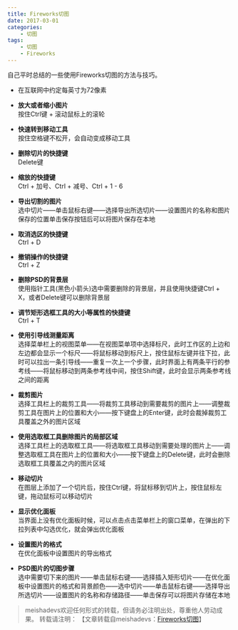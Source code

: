 ```yaml
---
title: Fireworks切图
date: 2017-03-01 
categories:
	- 切图
tags:
    - 切图
    - Fireworks
---
```


自己平时总结的一些使用Fireworks切图的方法与技巧。
<!--more-->

- 在互联网中约定每英寸为72像素


- **放大或者缩小图片**  
按住Ctrl键 + 滚动鼠标上的滚轮  


- **快速转到移动工具**  
按住空格键不松开，会自动变成移动工具  


- **删除切片的快捷键**  
Delete键


- **缩放的快捷键**  
Ctrl + 加号、Ctrl + 减号、Ctrl + 1 - 6  


- **导出切割的图片**  
选中切片——单击鼠标右键——选择导出所选切片——设置图片的名称和图片保存的位置单击保存按钮后可以将图片保存在本地


- **取消选区的快捷键**  
Ctrl + D


- **撤销操作的快捷键**  
Ctrl + Z


- **删除PSD的背景层**  
使用指针工具(黑色小箭头)选中需要删除的背景层，并且使用快捷键Ctrl + X，或者Delete键可以删除背景层


- **调节矩形选框工具的大小等属性的快捷键**  
Ctrl + T


- **使用引导线测量距离**  
选择菜单栏上的视图菜单——在视图菜单项中选择标尺，此时工作区的上边和左边都会显示一个标尺——将鼠标移动到标尺上，按住鼠标左键并往下拉，此时可以拉出一条引导线——重复一次上一个步骤，此时界面上有两条平行的参考线——将鼠标移动到两条参考线中间，按住Shift键，此时会显示两条参考线之间的距离


- **裁剪图片**  
选择工具栏上的裁剪工具——将裁剪工具移动到需要裁剪的图片上——调整裁剪工具在图片上的位置和大小——按下键盘上的Enter键，此时会裁掉裁剪工具覆盖之外的图片区域


- **使用选取框工具删除图片的局部区域**  
选择工具栏上的选取框工具——将选取框工具移动到需要处理的图片上——调整选取框工具在图片上的位置和大小——按下键盘上的Delete键，此时会删除选取框工具覆盖之内的图片区域


- **移动切片**  
在图层上添加了一个切片后，按住Ctrl键，将鼠标移到切片上，按住鼠标左键，拖动鼠标可以移动切片


- **显示优化面板**  
当界面上没有优化面板时候，可以点击点击菜单栏上的窗口菜单，在弹出的下拉列表中勾选优化，就会弹出优化面板


- **设置图片的格式**  
在优化面板中设置图片的导出格式


- **PSD图片的切图步骤**  
选中需要切下来的图片——单击鼠标右键——选择插入矩形切片——在优化面板中设置图片的格式和背景颜色——选中切片——单击鼠标右键——选择导出所选切片——设置图片的名称和存储路径——单击保存可以将图片存储在本地

> meishadevs欢迎任何形式的转载，但请务必注明出处，尊重他人劳动成果。
转载请注明： 【文章转载自meishadevs：[Fireworks切图](http://meishadevs.com/blog/Fireworks%E5%88%87%E5%9B%BE/)】